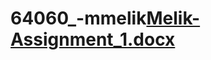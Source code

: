 # 64060_-mmelik[Melik-Assignment_1.docx](https://github.com/mmelik22/64060_-mmelik/files/9544652/Melik-Assignment_1.docx)
